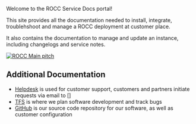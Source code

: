 Welcome to the ROCC Service Docs portal!

This site provides all the documentation needed to install, integrate, troublehshoot  and manage a ROCC deployment at customer place.

It also contains the documentation to manage and update an instance, including changelogs and service notes.

[![ROCC Main pitch](http://img.youtube.com/vi/xUSdOppJ47A/0.jpg)](http://www.youtube.com/watch?v=xUSdOppJ47A "ROCC Main pitch")


## Additional Documentation

* [Helpdesk](https://rocc-jenkins.cloud.pcftest.com/) is used for customer support, customers and partners initiate requests via email to []
* [TFS](https://tfsemea1.ta.philips.com/tfs/TPC_Region16/ROCC/) is where we plan software development and track bugs<F2>
* [GitHub](https://github.com/analytical-informatics/) is our source code repository for our software, as well as customer configuration 
